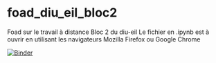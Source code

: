 # foad_diu_eil_bloc2
Foad sur le travail à distance Bloc 2 du diu-eil
Le fichier en .ipynb est à ouvrir en utilisant les navigateurs Mozilla Firefox ou Google Chrome

[![Binder](https://mybinder.org/badge_logo.svg)](https://mybinder.org/v2/gh/FcsM-lab/foad_diu_eil_bloc2/master)

